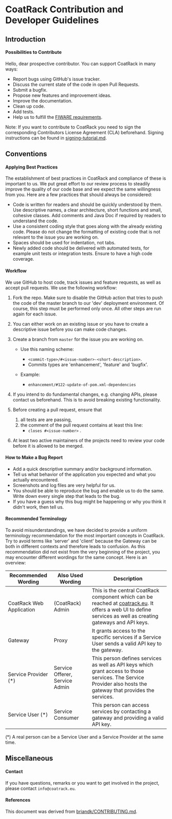 # CoatRack Contribution and Developer Guidelines



## Introduction

#### Possibilities to Contribute

Hello, dear prospective contributor. You can support CoatRack in many ways:

- Report bugs using GitHub's issue tracker.
- Discuss the current state of the code in open Pull Requests.
- Submit a bugfix.
- Propose new features and improvement ideas.
- Improve the documentation.
- Clean up code.
- Add tests.
- Help us to fulfill the [FIWARE requirements](https://fiware-requirements.readthedocs.io/en/latest/).



Note: If you want to contribute to CoatRack you need to sign the corresponding Contributors License Agreement (CLA) beforehand. Signing instructions can be found in [signing-tutorial.md](https://github.com/coatrack/signing-tutorial.md). 



## Conventions

#### Applying Best Practices

The establishment of best practices in CoatRack and compliance of these is important to us. We put great effort to our review process to steadily improve the quality of our code base and we expect the same willingness from you. Here are a few practices that should always be considered: 

* Code is written for readers and should be quickly understood by them. Use descriptive names, a clear architecture, short functions and small, cohesive classes. Add comments and Java Doc if required by readers to understand the code.
* Use a consistent coding style that goes along with the already existing code. Please do not change the formatting of existing code that is not relevant to the issue you are working on.
* Spaces should be used for indentation, not tabs.
* Newly added code should be delivered with automated tests, for example unit tests or integration tests. Ensure to have a high code coverage.



#### Workflow

We use GitHub to host code, track issues and feature requests, as well as accept pull requests. We use the following workflow:

1. Fork the repo. Make sure to disable the GitHub action that tries to push the code of the master branch to our 'dev' deployment environment. Of course, this step must be performed only once. All other steps are run again for each issue.

2. You can either work on an existing issue or you have to create a descriptive issue before you can make code changes. 

3. Create a branch from `master` for the issue you are working on. 

   * Use this naming scheme: 
     * `<commit-type>/#<issue-number>-<short-description>`. 
     * Commits types are 'enhancement', 'feature' and 'bugfix'.

   * Example: 
     * `enhancement/#122-update-of-pom.xml-dependencies`

4. If you intend to do fundamental changes, e.g. changing APIs, please contact us beforehand. This is to avoid breaking existing functionality.

5. Before creating a pull request, ensure that
   1. all tests are are passing,
   2. the comment of the pull request contains at least this line: 
      * `closes #<issue-number>` .

6. At least two active maintainers of the projects need to review your code before it is allowed to be merged.



#### How to Make a Bug Report

* Add a quick descriptive summary and/or background information.
* Tell us what behavior of the application you expected and what you actually encountered.
* Screenshots and log files are very helpful for us.
* You should be able to reproduce the bug and enable us to do the same. Write down every single step that leads to the bug.
* If you have a guess why this bug might be happening or why you think it didn't work, then tell us.



#### Recommended Terminology

To avoid misunderstandings, we have decided to provide a uniform terminology recommendation for the most important concepts in CoatRack. Try to avoid terms like 'server' and 'client' because the Gateway can be both in different contexts and therefore leads to confusion. As this recommendation did not exist from the very beginning of the project, you may encounter different wordings for the same concept. Here is an overview:

| Recommended Wording      | Also Used Wording              | Description                                                  |
| ------------------------ | ------------------------------ | ------------------------------------------------------------ |
| CoatRack Web Application | (CoatRack) Admin               | This is the central CoatRack component which can be reached at [coatrack.eu](https://coatrack.eu/). It offers a web UI to define services as well as creating gateways and API keys. |
| Gateway                  | Proxy                          | It grants access to the specific services if a Service User sends a valid API key to the gateway. |
| Service Provider (\*)        | Service Offerer, Service Admin | This person defines services as well as API keys which grant access to those services. The Service Provider also hosts the gateway that provides the services. |
| Service User (\*)             | Service Consumer               | This person can access services by contacting a gateway and providing a valid API key. |

(\*) A real person can be a Service User and a Service Provider at the same time.



## Miscellaneous

#### Contact

If you have questions, remarks or you want to get involved in the project, please contact ```info@coatrack.eu```.



#### References

This document was derived from [briandk/CONTRIBUTING.md](https://gist.github.com/briandk/3d2e8b3ec8daf5a27a62).
